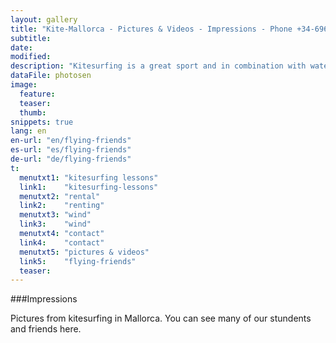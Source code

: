 ```yaml
---
layout: gallery
title: "Kite-Mallorca - Pictures & Videos - Impressions - Phone +34-696-264729"
subtitle: 
date: 
modified:
description: "Kitesurfing is a great sport and in combination with water, waves and wind very well suited for brilliant photos. When do you make your pictureswith us?"
dataFile: photosen
image:
  feature:
  teaser:
  thumb:
snippets: true
lang: en
en-url: "en/flying-friends"
es-url: "es/flying-friends"
de-url: "de/flying-friends"
t:
  menutxt1: "kitesurfing lessons"
  link1:    "kitesurfing-lessons"
  menutxt2: "rental"
  link2:    "renting"
  menutxt3: "wind"
  link3:    "wind"
  menutxt4: "contact"
  link4:    "contact"
  menutxt5: "pictures & videos"
  link5:    "flying-friends"
  teaser:
---
```


###Impressions

Pictures from kitesurfing in Mallorca. You can see many of our stundents and friends here.
